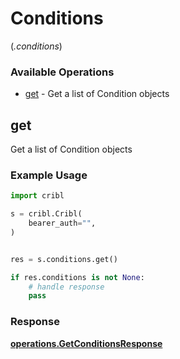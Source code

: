 # Conditions
(*.conditions*)

### Available Operations

* [get](#get) - Get a list of Condition objects

## get

Get a list of Condition objects

### Example Usage

```python
import cribl

s = cribl.Cribl(
    bearer_auth="",
)


res = s.conditions.get()

if res.conditions is not None:
    # handle response
    pass
```


### Response

**[operations.GetConditionsResponse](../../models/operations/getconditionsresponse.md)**

